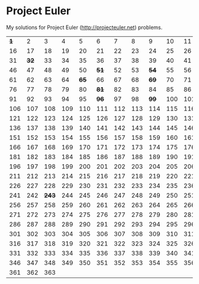 # Project Euler #

My solutions for Project Euler (http://projecteuler.net) problems.

<table><tr><td><strong><del>1</del></strong></td><td>2</td><td>3</td><td>4</td><td>5</td><td>6</td><td>7</td><td>8</td><td>9</td><td>10</td><td>11</td><td>12</td><td>13</td><td>14</td><td>15</td></tr><tr><td>16</td><td>17</td><td>18</td><td>19</td><td>20</td><td>21</td><td>22</td><td>23</td><td>24</td><td>25</td><td>26</td><td>27</td><td>28</td><td>29</td><td>30</td></tr><tr><td>31</td><td><strong><del>32</del></strong></td><td>33</td><td>34</td><td>35</td><td>36</td><td>37</td><td>38</td><td>39</td><td>40</td><td>41</td><td>42</td><td>43</td><td>44</td><td>45</td></tr><tr><td>46</td><td>47</td><td>48</td><td>49</td><td>50</td><td><strong><del>51</del></strong></td><td>52</td><td>53</td><td><strong><del>54</del></strong></td><td>55</td><td>56</td><td>57</td><td>58</td><td>59</td><td>60</td></tr><tr><td>61</td><td>62</td><td>63</td><td>64</td><td><strong><del>65</del></strong></td><td>66</td><td>67</td><td>68</td><td><strong><del>69</del></strong></td><td>70</td><td>71</td><td>72</td><td><strong><del>73</del></strong></td><td>74</td><td>75</td></tr><tr><td>76</td><td>77</td><td>78</td><td>79</td><td>80</td><td><strong><del>81</del></strong></td><td>82</td><td>83</td><td>84</td><td>85</td><td>86</td><td>87</td><td>88</td><td><strong><del>89</del></strong></td><td>90</td></tr><tr><td>91</td><td>92</td><td>93</td><td>94</td><td>95</td><td><strong><del>96</del></strong></td><td>97</td><td>98</td><td><strong><del>99</del></strong></td><td>100</td><td>101</td><td>102</td><td>103</td><td>104</td><td>105</td></tr><tr><td>106</td><td>107</td><td>108</td><td>109</td><td>110</td><td>111</td><td>112</td><td>113</td><td>114</td><td>115</td><td>116</td><td>117</td><td>118</td><td>119</td><td>120</td></tr><tr><td>121</td><td>122</td><td>123</td><td>124</td><td>125</td><td>126</td><td>127</td><td>128</td><td>129</td><td>130</td><td>131</td><td>132</td><td>133</td><td>134</td><td>135</td></tr><tr><td>136</td><td>137</td><td>138</td><td>139</td><td>140</td><td>141</td><td>142</td><td>143</td><td>144</td><td>145</td><td>146</td><td>147</td><td>148</td><td>149</td><td>150</td></tr><tr><td>151</td><td>152</td><td>153</td><td>154</td><td>155</td><td>156</td><td>157</td><td>158</td><td>159</td><td>160</td><td>161</td><td>162</td><td>163</td><td>164</td><td>165</td></tr><tr><td>166</td><td>167</td><td>168</td><td>169</td><td>170</td><td>171</td><td>172</td><td>173</td><td>174</td><td>175</td><td>176</td><td>177</td><td>178</td><td>179</td><td>180</td></tr><tr><td>181</td><td>182</td><td>183</td><td>184</td><td>185</td><td>186</td><td>187</td><td>188</td><td>189</td><td>190</td><td>191</td><td>192</td><td>193</td><td>194</td><td>195</td></tr><tr><td>196</td><td>197</td><td>198</td><td>199</td><td>200</td><td>201</td><td>202</td><td>203</td><td>204</td><td>205</td><td>206</td><td>207</td><td>208</td><td>209</td><td>210</td></tr><tr><td>211</td><td>212</td><td>213</td><td>214</td><td>215</td><td>216</td><td>217</td><td>218</td><td>219</td><td>220</td><td>221</td><td>222</td><td>223</td><td>224</td><td>225</td></tr><tr><td>226</td><td>227</td><td>228</td><td>229</td><td>230</td><td>231</td><td>232</td><td>233</td><td>234</td><td>235</td><td>236</td><td>237</td><td>238</td><td>239</td><td>240</td></tr><tr><td>241</td><td>242</td><td><strong><del>243</del></strong></td><td>244</td><td>245</td><td>246</td><td>247</td><td>248</td><td>249</td><td>250</td><td>251</td><td>252</td><td>253</td><td>254</td><td>255</td></tr><tr><td>256</td><td>257</td><td>258</td><td>259</td><td>260</td><td>261</td><td>262</td><td>263</td><td>264</td><td>265</td><td>266</td><td>267</td><td>268</td><td>269</td><td>270</td></tr><tr><td>271</td><td>272</td><td>273</td><td>274</td><td>275</td><td>276</td><td>277</td><td>278</td><td>279</td><td>280</td><td>281</td><td>282</td><td>283</td><td>284</td><td>285</td></tr><tr><td>286</td><td>287</td><td>288</td><td>289</td><td>290</td><td>291</td><td>292</td><td>293</td><td>294</td><td>295</td><td>296</td><td>297</td><td>298</td><td>299</td><td>300</td></tr><tr><td>301</td><td>302</td><td>303</td><td>304</td><td>305</td><td>306</td><td>307</td><td>308</td><td>309</td><td>310</td><td>311</td><td>312</td><td>313</td><td>314</td><td>315</td></tr><tr><td>316</td><td>317</td><td>318</td><td>319</td><td>320</td><td>321</td><td>322</td><td>323</td><td>324</td><td>325</td><td>326</td><td>327</td><td>328</td><td>329</td><td>330</td></tr><tr><td>331</td><td>332</td><td>333</td><td>334</td><td>335</td><td>336</td><td>337</td><td>338</td><td>339</td><td>340</td><td>341</td><td>342</td><td>343</td><td>344</td><td>345</td></tr><tr><td>346</td><td>347</td><td>348</td><td>349</td><td>350</td><td>351</td><td>352</td><td>353</td><td>354</td><td>355</td><td>356</td><td>357</td><td>358</td><td>359</td><td>360</td></tr><tr><td>361</td><td>362</td><td>363</td><td></td><td></td><td></td><td></td><td></td><td></td><td></td><td></td><td></td><td></td><td></td><td></td></tr></table>

